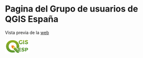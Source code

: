 # Pagina del Grupo de usuarios de QGIS España

Vista previa de la [web](http://qgis.es/)

![](images/qgis_logo.png?raw=true)
